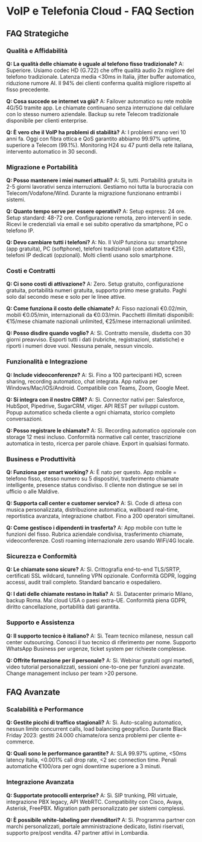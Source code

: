 # VoIP e Telefonia Cloud - FAQ Section

## FAQ Strategiche

### Qualità e Affidabilità

**Q: La qualità delle chiamate è uguale al telefono fisso tradizionale?**
A: Superiore. Usiamo codec HD (G.722) che offre qualità audio 2x migliore del telefono tradizionale. Latenza media <30ms in Italia, jitter buffer automatico, riduzione rumore AI. Il 94% dei clienti conferma qualità migliore rispetto al fisso precedente.

**Q: Cosa succede se internet va giù?**
A: Failover automatico su rete mobile 4G/5G tramite app. Le chiamate continuano senza interruzione dal cellulare con lo stesso numero aziendale. Backup su rete Telecom tradizionale disponibile per clienti enterprise.

**Q: È vero che il VoIP ha problemi di stabilità?**
A: I problemi erano veri 10 anni fa. Oggi con fibra ottica e QoS garantito abbiamo 99.97% uptime, superiore a Telecom (99.1%). Monitoring H24 su 47 punti della rete italiana, intervento automatico in 30 secondi.

### Migrazione e Portabilità

**Q: Posso mantenere i miei numeri attuali?**
A: Sì, tutti. Portabilità gratuita in 2-5 giorni lavorativi senza interruzioni. Gestiamo noi tutta la burocrazia con Telecom/Vodafone/Wind. Durante la migrazione funzionano entrambi i sistemi.

**Q: Quanto tempo serve per essere operativi?**
A: Setup express: 24 ore. Setup standard: 48-72 ore. Configurazione remota, zero interventi in sede. Ricevi le credenziali via email e sei subito operativo da smartphone, PC o telefono IP.

**Q: Devo cambiare tutti i telefoni?**
A: No. Il VoIP funziona su: smartphone (app gratuita), PC (softphone), telefoni tradizionali (con adattatore €25), telefoni IP dedicati (opzionali). Molti clienti usano solo smartphone.

### Costi e Contratti

**Q: Ci sono costi di attivazione?**
A: Zero. Setup gratuito, configurazione gratuita, portabilità numeri gratuita, supporto primo mese gratuito. Paghi solo dal secondo mese e solo per le linee attive.

**Q: Come funziona il costo delle chiamate?**
A: Fisso nazionali €0.02/min, mobili €0.05/min, internazionali da €0.03/min. Pacchetti illimitati disponibili: €15/mese chiamate nazionali unlimited, €25/mese internazionali unlimited.

**Q: Posso disdire quando voglio?**
A: Sì. Contratto mensile, disdetta con 30 giorni preavviso. Esporti tutti i dati (rubriche, registrazioni, statistiche) e riporti i numeri dove vuoi. Nessuna penale, nessun vincolo.

### Funzionalità e Integrazione

**Q: Include videoconferenze?**
A: Sì. Fino a 100 partecipanti HD, screen sharing, recording automatico, chat integrata. App nativa per Windows/Mac/iOS/Android. Compatibile con Teams, Zoom, Google Meet.

**Q: Si integra con il nostro CRM?**
A: Sì. Connector nativi per: Salesforce, HubSpot, Pipedrive, SugarCRM, vtiger. API REST per sviluppi custom. Popup automatico scheda cliente a ogni chiamata, storico completo conversazioni.

**Q: Posso registrare le chiamate?**
A: Sì. Recording automatico opzionale con storage 12 mesi incluso. Conformità normative call center, trascrizione automatica in testo, ricerca per parole chiave. Export in qualsiasi formato.

### Business e Produttività

**Q: Funziona per smart working?**
A: È nato per questo. App mobile = telefono fisso, stesso numero su 5 dispositivi, trasferimento chiamate intelligente, presence status condiviso. Il cliente non distingue se sei in ufficio o alle Maldive.

**Q: Supporta call center e customer service?**
A: Sì. Code di attesa con musica personalizzata, distribuzione automatica, wallboard real-time, reportistica avanzata, integrazione chatbot. Fino a 200 operatori simultanei.

**Q: Come gestisco i dipendenti in trasferta?**
A: App mobile con tutte le funzioni del fisso. Rubrica aziendale condivisa, trasferimento chiamate, videoconferenze. Costi roaming internazionale zero usando WiFi/4G locale.

### Sicurezza e Conformità

**Q: Le chiamate sono sicure?**
A: Sì. Crittografia end-to-end TLS/SRTP, certificati SSL wildcard, tunneling VPN opzionale. Conformità GDPR, logging accessi, audit trail completo. Standard bancario e ospedaliero.

**Q: I dati delle chiamate restano in Italia?**
A: Sì. Datacenter primario Milano, backup Roma. Mai cloud USA o paesi extra-UE. Conformità piena GDPR, diritto cancellazione, portabilità dati garantita.

### Supporto e Assistenza

**Q: Il supporto tecnico è italiano?**
A: Sì. Team tecnico milanese, nessun call center outsourcing. Conosci il tuo tecnico di riferimento per nome. Supporto WhatsApp Business per urgenze, ticket system per richieste complesse.

**Q: Offrite formazione per il personale?**
A: Sì. Webinar gratuiti ogni martedì, video tutorial personalizzati, sessioni one-to-one per funzioni avanzate. Change management incluso per team >20 persone.

## FAQ Avanzate

### Scalabilità e Performance

**Q: Gestite picchi di traffico stagionali?**
A: Sì. Auto-scaling automatico, nessun limite concurrent calls, load balancing geografico. Durante Black Friday 2023: gestiti 24.000 chiamate/ora senza problemi per cliente e-commerce.

**Q: Quali sono le performance garantite?**
A: SLA 99.97% uptime, <50ms latency Italia, <0.001% call drop rate, <2 sec connection time. Penali automatiche €100/ora per ogni downtime superiore a 3 minuti.

### Integrazione Avanzata

**Q: Supportate protocolli enterprise?**
A: Sì. SIP trunking, PRI virtuale, integrazione PBX legacy, API WebRTC. Compatibility con Cisco, Avaya, Asterisk, FreePBX. Migration path personalizzato per sistemi complessi.

**Q: È possibile white-labeling per rivenditori?**
A: Sì. Programma partner con marchi personalizzati, portale amministrazione dedicato, listini riservati, supporto pre/post vendita. 47 partner attivi in Lombardia.